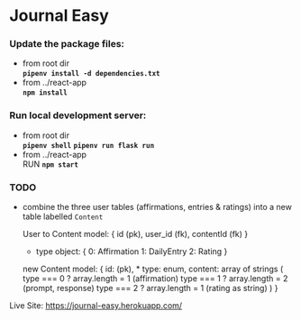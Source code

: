 # Journal Easy

### Update the package files:

-   from root dir \
     **`pipenv install -d dependencies.txt`**
-   from ../react-app \
     **`npm install`**

### Run local development server:

-   from root dir \
     **`pipenv shell`**
    **`pipenv run flask run`**
-   from ../react-app \
     RUN **`npm start`**

### TODO

-   combine the three user tables (affirmations, entries & ratings) into a new table
    labelled `Content`

    User to Content model: {
    id (pk),
    user_id (fk),
    contentId (fk)
    }

    -   type object: {
        0: Affirmation
        1: DailyEntry
        2: Rating
        }

    new Content model: {
    id: (pk), \* type: enum,
    content: array of strings (
    type === 0 ? array.length = 1 (affirmation)
    type === 1 ? array.length = 2 (prompt, response)
    type === 2 ? array.length = 1 (rating as string)
    )
    }

Live Site: https://journal-easy.herokuapp.com/
